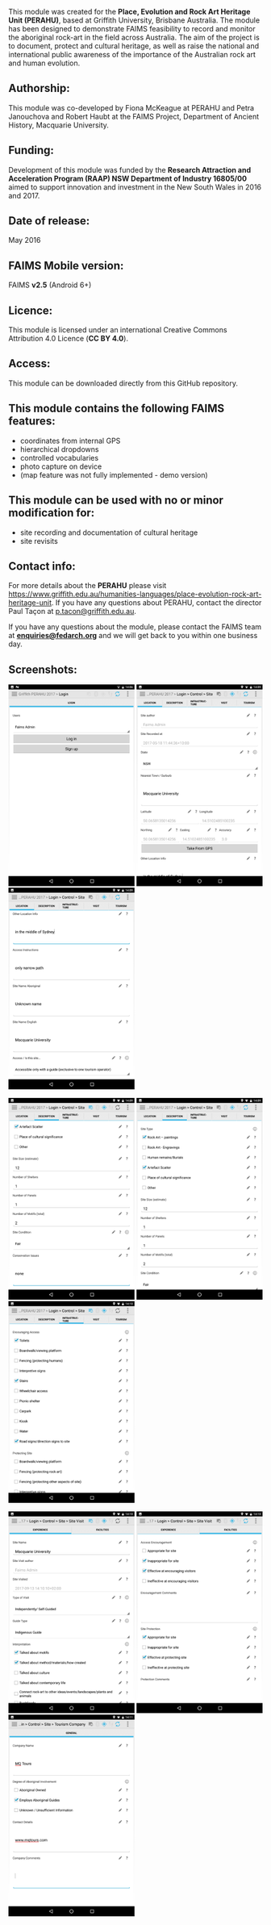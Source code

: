 This module was created for the **Place, Evolution and Rock Art Heritage Unit (PERAHU)**, based at Griffith University, Brisbane Australia. The module has been designed to demonstrate FAIMS feasibility to record and monitor the aboriginal rock-art in the field across Australia. The aim of the project is to document, protect and cultural heritage, as well as raise the national and international public awareness of the importance of the Australian rock art and human evolution.

## Authorship:
This module was co-developed by Fiona McKeague at PERAHU and Petra Janouchova and Robert Haubt at the FAIMS Project, Department of Ancient History, Macquarie University.

## Funding:
Development of this module was funded by the **Research Attraction and Acceleration Program (RAAP) NSW Department of Industry 16805/00** aimed to support innovation and investment in the New South Wales in 2016 and 2017.


## Date of release:
May 2016 

## FAIMS Mobile version:
FAIMS **v2.5** (Android 6+)

## Licence:
This module is licensed under an international Creative Commons Attribution 4.0 Licence (**CC BY 4.0**).

## Access:
This module can be downloaded directly from this GitHub repository. 

## This module contains the following FAIMS features:
* coordinates from internal GPS
* hierarchical dropdowns
* controlled vocabularies
* photo capture on device
* (map feature was not fully implemented - demo version)

## This module can be used with no or minor modification for:
* site recording and documentation of cultural heritage
* site revisits

## Contact info:
For more details about the **PERAHU** please visit https://www.griffith.edu.au/humanities-languages/place-evolution-rock-art-heritage-unit. If you have any questions about PERAHU, contact the director Paul Taçon at p.tacon@griffith.edu.au.

If you have any questions about the module, please contact the FAIMS team at **enquiries@fedarch.org** and we will get back to you within one business day.

## Screenshots:

<p align="left">
  <img src="https://github.com/FAIMS/Griffith-PERAHU-2017/blob/master/screenshots/Screenshot_20170913-140654.png" width="250"/>
  <img src="https://github.com/FAIMS/Griffith-PERAHU-2017/blob/master/screenshots/Screenshot_20170913-140925.png" width="250"/>
  <img src="https://github.com/FAIMS/Griffith-PERAHU-2017/blob/master/screenshots/Screenshot_20170913-140931.png" width="250"/>
</p>

<p align="left">
 <img src="https://github.com/FAIMS/Griffith-PERAHU-2017/blob/master/screenshots/Screenshot_20170913-140950.png" width="250"/>
  <img src="https://github.com/FAIMS/Griffith-PERAHU-2017/blob/master/screenshots/Screenshot_20170913-140955.png" width="250"/>
  <img src="https://github.com/FAIMS/Griffith-PERAHU-2017/blob/master/screenshots/Screenshot_20170913-141002.png" width="250"/>
</p>

<p align="left">
 <img src="https://github.com/FAIMS/Griffith-PERAHU-2017/blob/master/screenshots/Screenshot_20170913-141019.png" width="250"/>
  <img src="https://github.com/FAIMS/Griffith-PERAHU-2017/blob/master/screenshots/Screenshot_20170913-141033.png" width="250"/>
  <img src="https://github.com/FAIMS/Griffith-PERAHU-2017/blob/master/screenshots/Screenshot_20170913-141108.png" width="250"/>
</p>
